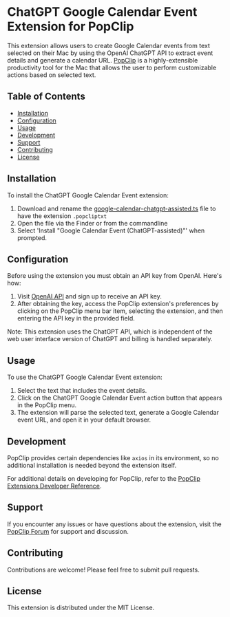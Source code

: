 # ChatGPT Google Calendar Event Extension for PopClip

This extension allows users to create Google Calendar events from text selected on their Mac by using the OpenAI ChatGPT API to extract event details and generate a calendar URL. [PopClip](https://www.popclip.app/) is a highly-extensible productivity tool for the Mac that allows the user to perform customizable actions based on selected text.

## Table of Contents

- [Installation](#installation)
- [Configuration](#configuration)
- [Usage](#usage)
- [Development](#development)
- [Support](#support)
- [Contributing](#contributing)
- [License](#license)

## Installation

To install the ChatGPT Google Calendar Event extension:

1. Download and rename the [google-calendar-chatgpt-assisted.ts](google-calendar-chatgpt-assisted.ts) file to have the extension `.popcliptxt`
2. Open the file via the Finder or from the commandline
3. Select 'Install "Google Calendar Event (ChatGPT-assisted)"' when prompted.

## Configuration

Before using the extension you must obtain an API key from OpenAI. Here's how:

1. Visit [OpenAI API](https://platform.openai.com/signup) and sign up to receive an API key.
2. After obtaining the key, access the PopClip extension's preferences by clicking on the PopClip menu bar item, selecting the extension, and then entering the API key in the provided field.

Note: This extension uses the ChatGPT API, which is independent of the web user interface version of ChatGPT and billing is handled separately.

## Usage

To use the ChatGPT Google Calendar Event extension:

1. Select the text that includes the event details.
2. Click on the ChatGPT Google Calendar Event action button that appears in the PopClip menu.
3. The extension will parse the selected text, generate a Google Calendar event URL, and open it in your default browser.

## Development

PopClip provides certain dependencies like `axios` in its environment, so no additional installation is needed beyond the extension itself.

For additional details on developing for PopClip, refer to the [PopClip Extensions Developer Reference](https://www.popclip.app/dev/).

## Support

If you encounter any issues or have questions about the extension, visit the [PopClip Forum](https://forum.popclip.app/) for support and discussion.

## Contributing

Contributions are welcome! Please feel free to submit pull requests.

## License

This extension is distributed under the MIT License.
